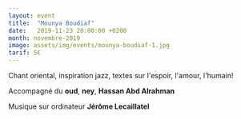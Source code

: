 ```yaml
---
layout: event
title:  "Mounya Boudiaf"
date:   2019-11-23 20:00:00 +0200
month: novembre-2019
image: assets/img/events/mounya-boudiaf-1.jpg
tarif: 5€
---
```


Chant oriental, inspiration jazz, textes sur l'espoir, l'amour, l'humain!

Accompagné du **oud**, **ney**, **Hassan Abd Alrahman**

Musique sur ordinateur **Jérôme Lecaillatel**
